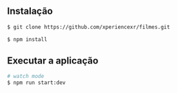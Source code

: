 ## Instalação

```bash
$ git clone https://github.com/xperiencexr/filmes.git
```

```bash
$ npm install
```

## Executar a aplicação

```bash
# watch mode
$ npm run start:dev
```

